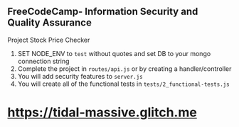 **FreeCodeCamp**- Information Security and Quality Assurance
------

Project Stock Price Checker

1) SET NODE_ENV to `test` without quotes and set DB to your mongo connection string
2) Complete the project in `routes/api.js` or by creating a handler/controller
3) You will add security features to `server.js`
4) You will create all of the functional tests in `tests/2_functional-tests.js`

# https://tidal-massive.glitch.me
